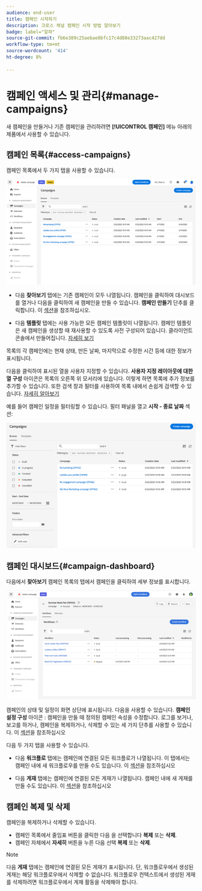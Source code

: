 ```yaml
---
audience: end-user
title: 캠페인 시작하기
description: 크로스 채널 캠페인 시작 방법 알아보기
badge: label="알파"
source-git-commit: fb6e389c25aebae8bfc17c4d88e33273aac427dd
workflow-type: tm+mt
source-wordcount: '414'
ht-degree: 8%

---
```



# 캠페인 액세스 및 관리{#manage-campaigns}

새 캠페인을 만들거나 기존 캠페인을 관리하려면 **[!UICONTROL 캠페인]** 메뉴 아래의 제품에서 사용할 수 있습니다.

## 캠페인 목록{#access-campaigns}

캠페인 목록에서 두 가지 탭을 사용할 수 있습니다.

![캠페인 목록](assets/campaign-list.png)

* 다음 **찾아보기** 탭에는 기존 캠페인이 모두 나열됩니다. 캠페인을 클릭하여 대시보드를 열거나 다음을 클릭하여 새 캠페인을 만들 수 있습니다. **캠페인 만들기** 단추를 클릭합니다. 이 [섹션](create-campaigns.md#create-campaigns)을 참조하십시오.

* 다음 **템플릿** 탭에는 사용 가능한 모든 캠페인 템플릿이 나열됩니다. 캠페인 템플릿은 새 캠페인을 생성할 때 재사용할 수 있도록 사전 구성되어 있습니다. 클라이언트 콘솔에서 만들어집니다. [자세히 보기](https://experienceleague.adobe.com/docs/campaign/automation/campaign-orchestration/marketing-campaign-templates.html?lang=ko)

목록의 각 캠페인에는 현재 상태, 만든 날짜, 마지막으로 수정한 시간 등에 대한 정보가 표시됩니다.

다음을 클릭하여 표시된 열을 사용자 지정할 수 있습니다. **사용자 지정 레이아웃에 대한 열 구성** 아이콘은 목록의 오른쪽 위 모서리에 있습니다. 이렇게 하면 목록에 추가 정보를 추가할 수 있습니다. 또한 검색 창과 필터를 사용하여 목록 내에서 손쉽게 검색할 수 있습니다. [자세히 알아보기](../get-started/user-interface.md#list-screens)

예를 들어 캠페인 일정을 필터링할 수 있습니다. 필터 패널을 열고 **시작 - 종료 날짜** 섹션:

![캠페인 필터](assets/campaign-filter-on-dates.png)

## 캠페인 대시보드{#campaign-dashboard}

다음에서 **찾아보기** 캠페인 목록의 탭에서 캠페인을 클릭하여 세부 정보를 표시합니다.

![Campaign 대시보드](assets/campaign-dashboard.png)

캠페인의 상태 및 일정이 화면 상단에 표시됩니다. 다음을 사용할 수 있습니다. **캠페인 설정 구성** 아이콘 : 캠페인을 만들 때 정의된 캠페인 속성을 수정합니다. 로그를 보거나, 보고를 하거나, 캠페인을 복제하거나, 삭제할 수 있는 세 가지 단추를 사용할 수 있습니다. 이 [섹션](create-campaigns.md#create-campaigns)을 참조하십시오

다음 두 가지 탭을 사용할 수 있습니다.

* 다음 **워크플로** 탭에는 캠페인에 연결된 모든 워크플로가 나열됩니다. 이 탭에서는 캠페인 내에 새 워크플로우를 만들 수도 있습니다. 이 [섹션](create-campaigns.md#create-campaigns)을 참조하십시오

* 다음 **게재** 탭에는 캠페인에 연결된 모든 게재가 나열됩니다. 캠페인 내에 새 게재를 만들 수도 있습니다. 이 [섹션](create-campaigns.md#create-campaigns)을 참조하십시오

## 캠페인 복제 및 삭제

캠페인을 복제하거나 삭제할 수 있습니다.

* 캠페인 목록에서 줄임표 버튼을 클릭한 다음 을 선택합니다 **복제** 또는 **삭제**.
* 캠페인 자체에서 **자세히** 버튼을 누른 다음 선택 **복제** 또는 **삭제**.

>[!NOTE]
>
>다음 **게재** 탭에는 캠페인에 연결된 모든 게재가 표시됩니다. 단, 워크플로우에서 생성된 게재는 해당 워크플로우에서 삭제할 수 없습니다. 워크플로우 컨텍스트에서 생성된 게재를 삭제하려면 워크플로우에서 게재 활동을 삭제해야 합니다.
